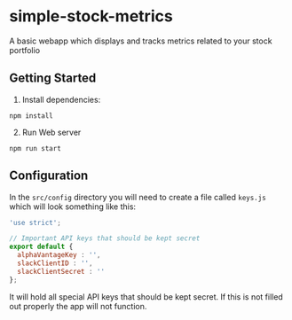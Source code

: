 # simple-stock-metrics
A basic webapp which displays and tracks metrics related to your stock portfolio

## Getting Started
1.  Install dependencies:
```
npm install
```
2.  Run Web server
```
npm run start
```

## Configuration
In the `src/config` directory you will need to create a file called `keys.js` which will look something like this:
```javascript
'use strict';

// Important API keys that should be kept secret
export default {
  alphaVantageKey : '',
  slackClientID : '',
  slackClientSecret : ''
};

```
It will hold all special API keys that should be kept secret. If this is not filled out properly the app will not function.
